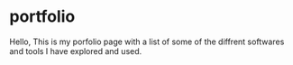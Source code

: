# portfolio
Hello, This is my porfolio page with a list of some of the diffrent softwares and tools I have explored and used.
